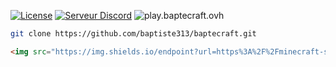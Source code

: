 [![License](https://img.shields.io/badge/License-Apache_2.0-blue.svg)](https://www.apache.org/licenses/LICENSE-2.0)
[![Serveur Discord](https://shields.io/discord/823450591601885194)](https://discord.gg/tewEz75czN)
![play.baptecraft.ovh](https://img.shields.io/endpoint?url=https://minecraft-server-status-badge.vercel.app/api/server/play.baptecraft.ovh?port?25565)

```bash
git clone https://github.com/baptiste313/baptecraft.git
```
```html
<img src="https://img.shields.io/endpoint?url=https%3A%2F%2Fminecraft-server-status-badge.vercel.app%2Fapi%2Fserver%2Fplay.baptecraft.ovh%3Fport%3D25565" title="play.baptecraft.ovh" />
```
